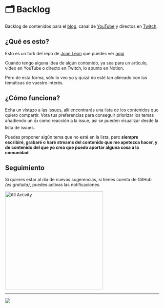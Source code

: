 # 🗂 Backlog

Backlog de contenidos para el [blog](https://carlosazaustre.es/), canal de [YouTube](https://www.youtube.com/carlosazaustre?sub_confirmation=1) y directos en [Twitch](https://www.twitch.tv/carlosazaustre).

## ¿Qué es esto?

Esto es un fork del repo de [Joan Leon](https://joanleon.dev) que puedes ver [aquí](https://github.com/nucliweb/backlog)

Cuando tengo alguna idea de algún contenido, ya sea para un artículo, vídeo en YouTube o directo en Twitch, lo apunto en Notion.

Pero de esta forma, sólo lo veo yo y quizá no esté tan alineado con las temáticas de vuestro interés.

## ¿Cómo funciona?

Echa un vistazo a las [issues](https://github.com/carlosazaustre/backlog/issues), allí encontrarás una lista de los contenidos que quiero compartir. Vota tus preferencias para conseguir priorizar los temas añadiendo un 👍 como reacción a la issue, así se pueden visualizar desde la lista de issues.

Puedes proponer algún tema que no esté en la lista, pero **siempre escribiré, grabaré o haré streams del contenido que me apetezca hacer, y de contenido del que yo crea que puedo aportar alguna cosa a la comunidad**.

## Seguimiento

Si quieres estar al día de nuevas sugerencias, si tienes cuenta de GitHub *(es gratuita)*, puedes activas las notificaciones.

<img width="321" alt="All Activity" src="https://user-images.githubusercontent.com/1307927/106338370-ee244100-6293-11eb-8644-56db2ec493b1.png">

<hr>

<a href="https://www.buymeacoffee.com/carlosazaustre"><img src="https://img.buymeacoffee.com/button-api/?text=Buy me a coffee&emoji=&slug=nucliweb&button_colour=#FF813F&font_colour=ffffff&font_family=Bree&outline_colour=000000&coffee_colour=FFDD00"></a>
